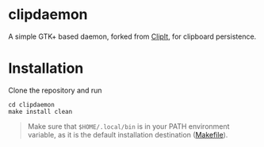 # clipdaemon

A simple GTK+ based daemon, forked from
[ClipIt](https://github.com/CristianHenzel/ClipIt),
for clipboard persistence.

# Installation

Clone the repository and run
```
cd clipdaemon
make install clean
```
> Make sure that `$HOME/.local/bin` is in your PATH environment variable, as it
> is the default installation destination ([Makefile](Makefile)).
